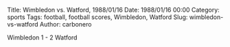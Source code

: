Title: Wimbledon vs. Watford, 1988/01/16
Date: 1988/01/16 00:00
Category: sports
Tags: football, football scores, Wimbledon, Watford
Slug: wimbledon-vs-watford
Author: carbonero


Wimbledon 1 - 2 Watford
